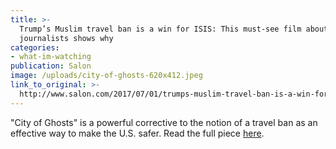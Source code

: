 ```yaml
---
title: >-
  Trump’s Muslim travel ban is a win for ISIS: This must-see film about Syrian
  journalists shows why
categories: 
- what-im-watching
publication: Salon
image: /uploads/city-of-ghosts-620x412.jpeg
link_to_original: >-
  http://www.salon.com/2017/07/01/trumps-muslim-travel-ban-is-a-win-for-isis-this-must-see-film-about-syrian-journalists-shows-why/
---
```



"City of Ghosts" is a powerful corrective to the notion of a travel ban as an effective way to make the U.S. safer. Read the full piece [here](http://www.salon.com/2017/07/01/trumps-muslim-travel-ban-is-a-win-for-isis-this-must-see-film-about-syrian-journalists-shows-why/).